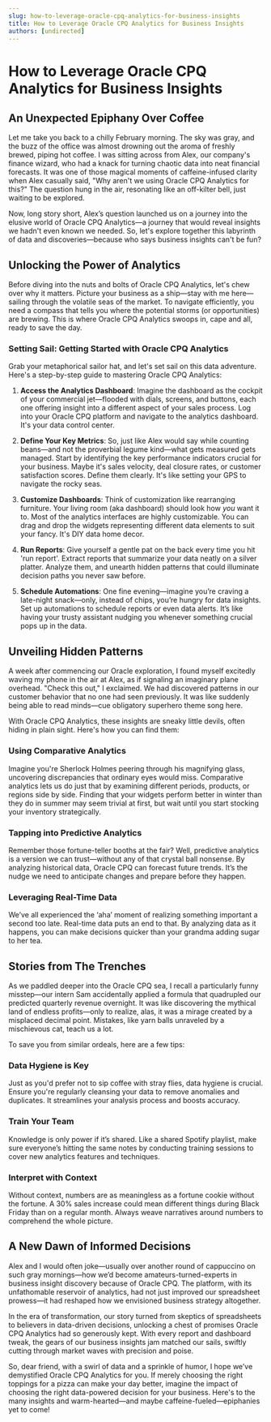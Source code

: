 ```yaml
---
slug: how-to-leverage-oracle-cpq-analytics-for-business-insights
title: How to Leverage Oracle CPQ Analytics for Business Insights
authors: [undirected]
---
```



# How to Leverage Oracle CPQ Analytics for Business Insights

## An Unexpected Epiphany Over Coffee

Let me take you back to a chilly February morning. The sky was gray, and the buzz of the office was almost drowning out the aroma of freshly brewed, piping hot coffee. I was sitting across from Alex, our company's finance wizard, who had a knack for turning chaotic data into neat financial forecasts. It was one of those magical moments of caffeine-infused clarity when Alex casually said, "Why aren't we using Oracle CPQ Analytics for this?" The question hung in the air, resonating like an off-kilter bell, just waiting to be explored.

Now, long story short, Alex’s question launched us on a journey into the elusive world of Oracle CPQ Analytics—a journey that would reveal insights we hadn't even known we needed. So, let's explore together this labyrinth of data and discoveries—because who says business insights can't be fun?

## Unlocking the Power of Analytics

Before diving into the nuts and bolts of Oracle CPQ Analytics, let's chew over why it matters. Picture your business as a ship—stay with me here—sailing through the volatile seas of the market. To navigate efficiently, you need a compass that tells you where the potential storms (or opportunities) are brewing. This is where Oracle CPQ Analytics swoops in, cape and all, ready to save the day.

### Setting Sail: Getting Started with Oracle CPQ Analytics

Grab your metaphorical sailor hat, and let's set sail on this data adventure. Here's a step-by-step guide to mastering Oracle CPQ Analytics:

1. **Access the Analytics Dashboard**: Imagine the dashboard as the cockpit of your commercial jet—flooded with dials, screens, and buttons, each one offering insight into a different aspect of your sales process. Log into your Oracle CPQ platform and navigate to the analytics dashboard. It's your data control center.

2. **Define Your Key Metrics**: So, just like Alex would say while counting beans—and not the proverbial legume kind—what gets measured gets managed. Start by identifying the key performance indicators crucial for your business. Maybe it's sales velocity, deal closure rates, or customer satisfaction scores. Define them clearly. It's like setting your GPS to navigate the rocky seas.

3. **Customize Dashboards**: Think of customization like rearranging furniture. Your living room (aka dashboard) should look how *you* want it to. Most of the analytics interfaces are highly customizable. You can drag and drop the widgets representing different data elements to suit your fancy. It's DIY data home decor.

4. **Run Reports**: Give yourself a gentle pat on the back every time you hit 'run report'. Extract reports that summarize your data neatly on a silver platter. Analyze them, and unearth hidden patterns that could illuminate decision paths you never saw before.

5. **Schedule Automations**: One fine evening—imagine you’re craving a late-night snack—only, instead of chips, you’re hungry for data insights. Set up automations to schedule reports or even data alerts. It’s like having your trusty assistant nudging you whenever something crucial pops up in the data.

## Unveiling Hidden Patterns

A week after commencing our Oracle exploration, I found myself excitedly waving my phone in the air at Alex, as if signaling an imaginary plane overhead. "Check this out," I exclaimed. We had discovered patterns in our customer behavior that no one had seen previously. It was like suddenly being able to read minds—cue obligatory superhero theme song here.

With Oracle CPQ Analytics, these insights are sneaky little devils, often hiding in plain sight. Here's how you can find them:

### Using Comparative Analytics

Imagine you're Sherlock Holmes peering through his magnifying glass, uncovering discrepancies that ordinary eyes would miss. Comparative analytics lets us do just that by examining different periods, products, or regions side by side. Finding that your widgets perform better in winter than they do in summer may seem trivial at first, but wait until you start stocking your inventory strategically.

### Tapping into Predictive Analytics

Remember those fortune-teller booths at the fair? Well, predictive analytics is a version we can trust—without any of that crystal ball nonsense. By analyzing historical data, Oracle CPQ can forecast future trends. It’s the nudge we need to anticipate changes and prepare before they happen.

### Leveraging Real-Time Data

We’ve all experienced the ‘aha’ moment of realizing something important a second too late. Real-time data puts an end to that. By analyzing data as it happens, you can make decisions quicker than your grandma adding sugar to her tea.

## Stories from The Trenches

As we paddled deeper into the Oracle CPQ sea, I recall a particularly funny misstep—our intern Sam accidentally applied a formula that quadrupled our predicted quarterly revenue overnight. It was like discovering the mythical land of endless profits—only to realize, alas, it was a mirage created by a misplaced decimal point. Mistakes, like yarn balls unraveled by a mischievous cat, teach us a lot.

To save you from similar ordeals, here are a few tips:

### Data Hygiene is Key

Just as you'd prefer not to sip coffee with stray flies, data hygiene is crucial. Ensure you're regularly cleansing your data to remove anomalies and duplicates. It streamlines your analysis process and boosts accuracy.

### Train Your Team

Knowledge is only power if it’s shared. Like a shared Spotify playlist, make sure everyone’s hitting the same notes by conducting training sessions to cover new analytics features and techniques.

### Interpret with Context

Without context, numbers are as meaningless as a fortune cookie without the fortune. A 30% sales increase could mean different things during Black Friday than on a regular month. Always weave narratives around numbers to comprehend the whole picture.

## A New Dawn of Informed Decisions

Alex and I would often joke—usually over another round of cappuccino on such gray mornings—how we’d become amateurs-turned-experts in business insight discovery because of Oracle CPQ. The platform, with its unfathomable reservoir of analytics, had not just improved our spreadsheet prowess—it had reshaped how we envisioned business strategy altogether.

In the era of transformation, our story turned from skeptics of spreadsheets to believers in data-driven decisions, unlocking a chest of promises Oracle CPQ Analytics had so generously kept. With every report and dashboard tweak, the gears of our business insights jam matched our sails, swiftly cutting through market waves with precision and poise.

So, dear friend, with a swirl of data and a sprinkle of humor, I hope we’ve demystified Oracle CPQ Analytics for you. If merely choosing the right toppings for a pizza can make your day better, imagine the impact of choosing the right data-powered decision for your business. Here's to the many insights and warm-hearted—and maybe caffeine-fueled—epiphanies yet to come!